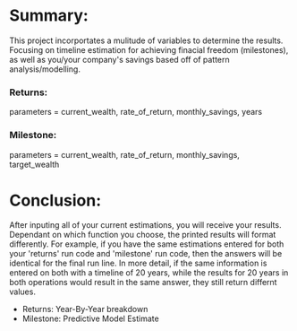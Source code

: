 # Summary:
This project incorportates a mulitude of variables to determine the results. Focusing on timeline estimation for achieving finacial freedom (milestones), as well as you/your company's savings based off of pattern analysis/modelling. 

### Returns:
parameters = current_wealth, rate_of_return, monthly_savings, years

### Milestone:
parameters = current_wealth, rate_of_return, monthly_savings, target_wealth

# Conclusion:
After inputing all of your current estimations, you will receive your results. Dependant on which function you choose, the printed results will format differently.
For example, if you have the same estimations entered for both your 'returns' run code and 'milestone' run code, then the answers will be identical for the final run line.
In more detail, if the same information is entered on both with a timeline of 20 years, while the results for 20 years in both operations would result in the same answer, they still return differnt values.
- Returns: Year-By-Year breakdown
- Milestone: Predictive Model Estimate
